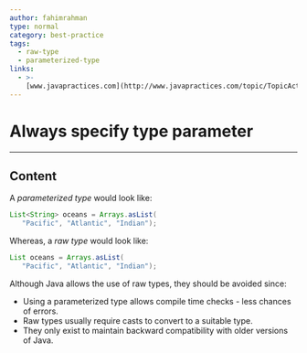 ```yaml
---
author: fahimrahman
type: normal
category: best-practice
tags:
  - raw-type
  - parameterized-type
links:
  - >-
    [www.javapractices.com](http://www.javapractices.com/topic/TopicAction.do?Id=224){website}
---
```


# Always specify type parameter


---

## Content

A *parameterized type* would look like:

```java
List<String> oceans = Arrays.asList(
   "Pacific", "Atlantic", "Indian");
```

Whereas, a *raw type* would look like:

```java
List oceans = Arrays.asList(
   "Pacific", "Atlantic", "Indian");
```

Although Java allows the use of raw types, they should be avoided since:

- Using a parameterized type allows compile time checks - less chances of errors.
- Raw types usually require casts to convert to a suitable type.
- They only exist to maintain backward compatibility with older versions of Java.
 
